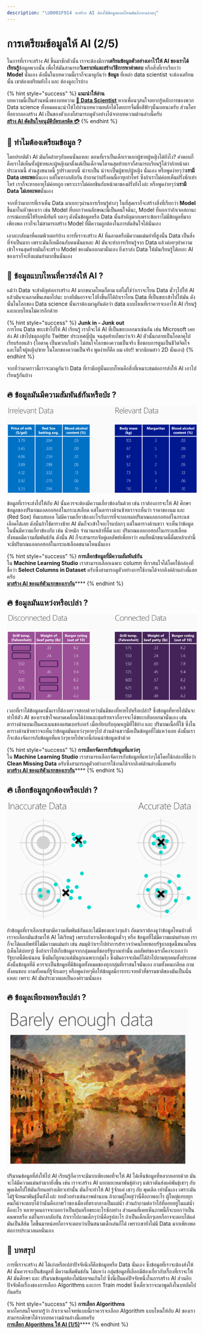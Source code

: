 ```yaml
---
description: "\U0001F914 จะสร้าง AI ต้องใช้ข้อมูลแบบไหนมันถึงจะฉลาดๆ"
---
```


# การเตรียมข้อมูลให้ AI \(2/5\)

ในการที่เราจะสร้าง AI ขึ้นมาซักตัวนั้น เราจะต้องมีการ**เตรียมข้อมูลตัวอย่างเอาไว้ให้ AI ของเราได้เรียนรู้**ข้อมูลพวกนั้น  เพื่อให้มันสามารถ**วิเคราะห์และสร้างวิธีการหาคำตอบ** หรือสิ่งที่เราเรียกว่า **Model** นั่นเอง ดังนั้นในบทความนี้เราก็จะมาดูกันว่า **ข้อมูล** ที่เหล่า data scientist จะต้องเตรียมนั้น เขาต้องเตรียมยังไง และ ต้องดูอะไรบ้าง

{% hint style="success" %}
**แนะนำให้อ่าน**  
บทความนี้เป็นส่วนหนึ่งของบทความ [**👶 Data Scientist**](https://saladpuk.gitbook.io/learn/basic/data-scientist) หากเพื่อนๆสนใจอยากรู้หลักการของพวก Data science ทั้งหมดแนะนำให้ไปอ่านบทความหลักได้โดยการจิ้มชื่อสีฟ้าๆนั้นเลยนะครับ ส่วนใครที่อยากลองสร้าง AI เป็นของตัวเองก็สามารถดูตัวอย่างได้จากบทความด้านล่างนี้ครับ  
[**สร้าง AI ตัดสินใจอนุมัติบัตรเครดิต 💳**](https://saladpuk.gitbook.io/learn/cloud/machine-learning-studio/credit-risk)
{% endhint %}

## 🤔 ทำไมต้องเตรียมข้อมูล ?

โดยปรกติตัว AI มันก็คล้ายๆกับคนนั่นแหละ ตอนที่เราเป็นเด็กเราแยกผู้ชายผู้หญิงได้ยังไง? คำตอบก็คือเราได้เห็นทั้งผู้ชายและผู้หญิงมาตั้งแต่เป็นเด็กจนโตจนสุดท้ายเราก็สามารถเรียนรู้ได้ว่าถ้าหน้าตาประมาณนี้ ส่วนสูงขนาดนี้ รูปร่างแบบนี้ น่าจะเป็น น่าจะเป็นผู้ชาย/ผู้หญิง นั่นเอง หรือพูดง่ายๆว่า**เรามี Data เยอะพอ**นั่นเอง แต่ในทางกลับกัน ถ้าถามว่าฝรั่งคนนี้อายุเท่าไหร่ ซึ่งถ้าเราไม่ค่อยเห็นฝรั่งซักเท่าไหร่ เราก็จะทายอายุไม่ค่อยถูก เพราะเราไม่ค่อยชินกับหน้าตาของฝรั่งยังไงล่ะ หรือพูดง่ายๆว่า**เรามี Data ไม่เยอะพอ**นั่นเอง

จากที่ว่ามาการที่เราเห็น Data มาเยอะๆผ่านการเรียนรู้ต่างๆ ในที่สุดเราก็จะสร้างสิ่งที่เรียกว่า **Model** ขึ้นมาในหัวของเรา เช่น Model ที่บอกว่าคนลักษณะนี้เป็นคนใจดีนะ, Model ที่บอกว่าถ้าเจอสถานะการณ์แบบนี้ให้รีบหนีทันที บลาๆ ดังนั้นข้อมูลหรือ Data นั้นสำคัญมากเพราะข้อเราไม่มีข้อมูลที่มากเพียงพอ เราก็จะไม่สามารถสร้าง Model ที่มีความถูกต้องในการตัดสินใจได้นั่นเอง

เอาละกลับมาที่คอมพิวเตอร์บ้าง การที่เราจะสร้าง AI ที่ฉลาดหรือมีความแม่นยำที่สูงนั้น Data เป็นสิ่งที่จำเป็นมาก เพราะมันก็เหมือนกับคนนั่นแหละ AI มันจะทำการเรียนรู้จาก Data แล้วค่อยๆทำความเข้าใจจนสุดท้ายมันก็จะสร้าง Model ของมันออกมานั่นเอง ยิ่งเราส่ง Data ให้มันเรียนรู้ได้เยอะ AI ของเราก็จะยิ่งแม่นยำมากขึ้นนั่นเอง

## 🤔 ข้อมูลแบบไหนที่ควรส่งให้ AI ?

แม้ว่า Data จะสำคัญต่อการสร้าง AI มากขนาดไหนก็ตาม แต่ไม่ใช่ว่าเราจะโยน Data มั่วๆไปให้ AI แล้วมันจะฉลาดขึ้นเสมอไปนะ บางทีมันอาจจะโง่ยิ่งขึ้นก็ได้ถ้าเราโยน Data ที่เป็นขยะเข้าไปให้มัน ดังนั้นในโลกของ Data science นั้นเราต้องมาดูกันต่อว่า data แบบไหนที่เราควรจะเอาให้ AI เรียนรู้และแบบไหนไม่ควรอีกด้วย

{% hint style="success" %}
**Junk in - Junk out**  
การโยน Data ขยะเข้าไปให้ AI เรียนรู้ เราก็จะได้ AI ที่เป็นขยะออกมาเช่นกัน เช่น Microsoft เคยส่ง AI เข้าไปขลุกอยู่กับ Twitter ประเทศญี่ปุ่น จนสุดท้ายก็พบว่าเจ้า AI ตัวนั้นกลายเป็นโอตาคุไปเรียบร้อยแล้ว \(โอตาคุ เป็นพวกเก็บตัว ไม่สนใจโลกของความเป็นจริง ชื่อชอบการตูนเป็นชีวิตจิตใจ และไม่ใจผู้หญิง/ชาย ในโลกของความเป็นจริง พูดง่ายก็คือ ผม เอ้ย!! พวกนิยมสาว 2D นั่นเอง\)
{% endhint %}

จากที่ว่ามาคราวนี้เราจะมาดูกันว่า Data ที่เรามีอยู่นั้นแบบไหนคือสิ่งที่เหมาะสมต่อการส่งให้ AI เอาไปเรียนรู้กันบ้าง

## 🔥 ข้อมูลมันมีความสัมพันธ์กันหรือป่ะ ?

![](../../.gitbook/assets/image%20%28202%29.png)

ข้อมูลที่เราจะส่งไปให้กับ AI นั้นควรจะต้องมีความเกี่ยวข้องกันด้วย เช่น เราต้องการจะให้ AI ศึกษาข้อมูลของปริมาณแอลกอฮอล์ในกระแสเลือด แต่ในตารางด้านซ้ายเราจะเห็นว่า ราคาของนม และ \(Red Sox\) ทีมเบสบอล ไม่มีความเกี่ยวข้องอะไรกับการที่จะบอกผลปริมาณแอลกอฮอล์ในกระแสเลือดได้เลย ดังนั้นถ้าใช้ตารางซ้าย AI มันก็จะเข้าใจอะไรแปลกๆ แต่ในตารางด้านขวา จะเห็นว่าข้อมูลในนั้นมีความเกี่ยวข้องกับ เช่น น้ำหนัก จำนวนเหล้าที่ดื่ม และ ปริมาณแอลกอฮอล์ในกระแสเลือด ทั้งหมดมีความสัมพันธ์กัน ดังนั้น AI ก็จะสามารถจับคู่ผลลัพท์เพื่อหาว่า คนที่หนักขนาดนี้ดื่มเหล้าเท่านี้จะมีปริมาณแอลกอฮอล์ในกระแสเลือดขนาดไหนนั่นเอง

{% hint style="success" %}
**การเลือกข้อมูลที่มีความสัมพันธ์กัน**  
ใน **Machine Learning Studio** เราสามารถเลือกเฉพาะ column ที่เราสนใจได้โดยใช้กล่องที่ชื่อว่า **Select Columns in Dataset** ครับซึ่งสามารถดูตัวอย่างการใช้งานได้จากลิงค์ด้านล่างนี้เลยครับ  
[**มาสร้าง AI ของแท้ตัวแรกของเรากัน**](https://saladpuk.gitbook.io/learn/cloud/machine-learning-studio/ml101)\*\*\*\*
{% endhint %}

## 🔥 ข้อมูลมันแหว่งหรือเปล่า ?

![](../../.gitbook/assets/image%20%28197%29.png)

เวลาที่เราได้ข้อมูลมานั้นเราก็ต้องตรวจสอบด้วยว่ามันมีของที่หายไปหรือเปล่า? ซึ่งข้อมูลที่หายไปมันจะทำให้ตัว AI ของเราเข้าใจคลาดเคลื่อนได้ง่ายและสุดท้ายเราก็อาจจะได้ขยะกลับออกมานั่นเอง เช่น ตารางด้านบนเป็นคะแนนของแฮมเบอร์เกอร์ เมื่อเทียบกับอุณหภูมิที่ใช้ย่าง และ ปริมาณเนื้อที่ใช้ ซึ่งในตารางด้านซ้ายเราจะเห็นว่าข้อมูลมันแหว่งๆหายๆไป ส่วนด้านขวามือเป็นข้อมูลที่ไม่แหว่งเลย ดังนั้นเราก็จะต้องจัดการกับข้อมูลที่แหว่งๆหายไปพวกนี้ก่อนนำข้อมูลเข้าด้วย

{% hint style="success" %}
**การเลือกจัดการกับข้อมูลที่แหว่งๆ**  
ใน **Machine Learning Studio** เราสามารถเลือกจัดการกับข้อมูลที่แหว่งๆได้โดยใช้กล่องที่ชื่อว่า **Clean Missing Data** ครับซึ่งสามารถดูตัวอย่างการใช้งานได้จากลิงค์ด้านล่างนี้เลยครับ  
[**มาสร้าง AI ของแท้ตัวแรกของเรากัน**](https://saladpuk.gitbook.io/learn/cloud/machine-learning-studio/ml101)\*\*\*\*
{% endhint %}

## 🔥 เลือกข้อมูลถูกต้องหรือเปล่า ?

![](../../.gitbook/assets/image%20%28421%29.png)

ถ้าข้อมูลที่เราเลือกเข้ามามีความสัมพันธ์กันและไม่มีของแหว่งๆแล้ว ถัดมาเราต้องดูว่าข้อมูลไหนบ้างที่เราจะเลือกมันเข้ามาให้ AI ได้เรียนรู้ เพราะถ้าเราเลือกข้อมูลมั่วๆ หรือ ข้อมูลที่ไม่มีความแม่นยำเลย เราก็จะได้ผลลัพท์ที่ไม่มีความแม่นยำ เช่น สมมุติว่าเราไปทำการสำรวจว่าคนไทยชอบรัฐบาลชุดนี้ขนาดไหน \(เห็นได้บ่อยๆ\) ซึ่งถ้าเราไปเก็บข้อมูลจากกลุ่มคนที่ชอบรัฐบาลเท่านั้น ผลลัพท์ของเราก็คงจะบอกว่า รัฐบาลนี้ดีแน่นอน ซึ่งมันก็ถูกนะแต่มันถูกเฉพาะกลุ่มไง ซึ่งมันอาจจะผิดก็ได้ถ้าไปถามทุกคนทั้งประเทศ ดังนั้นข้อมูลที่ดี ควรจะเป็นข้อมูลที่มีข้อมูลทั้งหมดของทุกกลุ่มที่เราสนใจนั่นเอง ถามทั้งคนเกลียด ถามทั้งคนชอบ ถามทั้งคนที่รู้จักเฉยๆ หรือพูดง่ายๆคือให้ข้อมูลมีการกระจายตัวที่ธรรมชาติของมันเป็นนั่นแหละ เพราะ AI มันประมวลผลเป็นองค์รวมนั่นเอง

## 🔥 ข้อมูลเพียงพอหรือเปล่า ?

![](../../.gitbook/assets/image%20%28117%29.png)

ปริมาณข้อมูลที่ส่งให้ไป AI เรียนรู้ก็ควรจะมีมากเพียงพอที่จะให้ AI ได้เห็นข้อมูลที่หลากหลายด้วย มันจะได้มีความแม่นยำมากยิ่งขึ้น เช่น เราจะสร้าง AI แยกแยะหมาพันธุ์ต่างๆ แต่เราดันส่งแค่พันธุ์เชาๆ กับ พุดเดิลไปให้มันเรียนอย่างเดียวเท่านั้น มันก็จะทำให้ AI รู้จักแค่ เชาๆ กับ พุดเดิล เท่านั้นเอง เพราะมันไม่รู้จักหมาพันธุ์อื่นยังไงล่ะ ยกตัวอย่างเช่นภาพด้านบน ถ้าถามผู้ใหญ่ว่านี่คือภาพอะไร ผู้ใหญ่แทบทุกคนก็น่าจะตอบได้ว่านั่นคือภาพวิวของเมืองที่ตรงกลางเป็นแม่น้ำ ส่วนถ้าถามต่อว่าไอ้ที่ลอยอยู่ในแม่น้ำคืออะไร หลายๆคนอาจจะบอกว่าเป็นทุ่นหรือขยะอะไรซักอย่าง ส่วนคนที่เคยเห็นภาพนี้ก็จะบอกว่าเป็นคนพายเรือ แต่ในทางกลับกัน ถ้าเราไปถามเด็กๆว่านี่คือรูปอะไร ถ้าเป็นเด็กเล็กๆเลยก็อาจจะตอบได้แค่มันเป็นสีส้ม โตขึ้นมาหน่อยก็อาจจะตอบว่าเป็นสนามเด็กเล่นก็ได้ เพราะเขายังไม่มี Data มากเพียงพอต่อการประมวลผลนั่นเอง

## 🎯 บทสรุป

การที่เราจะสร้าง AI ได้เก่งหรือเปล่าปัจจัยนึงก็คือข้อมูลหรือ Data นั่นเอง ซึ่งข้อมูลที่เราจะต้องส่งให้ AI นั้นควรจะเป็นข้อมูลที่ มีความสัมพันธ์กัน ไม่แหว่ง กลุ่มข้อมูลที่เลือกมีต้องเกี่ยวกับเรื่องที่เราจะให้ AI มันศึกษา และ ปริมาณข้อมูลต้องไม่น้อยจนเกินไป ซึ่งนี่เป็นแค่ปัจจัยหนึ่งในการสร้าง AI ส่วนอีกปัจจัยคือเรื่องของการเลือก Algorithms และการ Train model ซึ่งเดี๋ยวเราจะมาพูดถึงในบทถัดไปกันครับ

{% hint style="success" %}
**การเลือก Algorithms**  
หากใครสนใจอยากรู้ว่า ถ้าเราเจอโจทย์แบบนี้เราควรจะเลือก Algorithm แบบไหนให้กับ AI ของเรา สามารถศึกษาได้จากบทความด้านล่างนี้เลยครับ  
[**การเลือก Algorithms ให้ AI \(1/5\)**](https://saladpuk.gitbook.io/learn/basic/data-scientist/algorithms-category)\*\*\*\*
{% endhint %}

